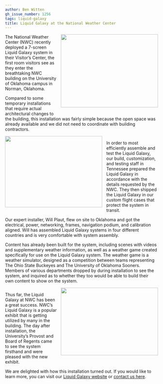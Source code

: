 ```yaml
---
author: Ben Witten
gh_issue_number: 1256
tags: liquid-galaxy
title: Liquid Galaxy at the National Weather Center
---
```




<div class="separator" style="clear: both; text-align: center;"><a href="/blog/2016/09/28/liquid-galaxy-at-national-weather-center/image-0-big.jpeg" imageanchor="1" style="clear: right; float: right; margin-bottom: 1em; margin-left: 1em;"><img border="0" height="240" src="/blog/2016/09/28/liquid-galaxy-at-national-weather-center/image-0.jpeg" width="320"/></a></div>

The National Weather Center (NWC) recently deployed a 7-screen Liquid Galaxy system in their Visitor’s Center, the first room visitors see as they enter the breathtaking NWC building on the University of Oklahoma campus in Norman, Oklahoma. 

Compared to some temporary installations that require actual architectural changes to the building, this installation was fairly simple because the open space was already available and we did not need to coordinate with building contractors.

<div class="separator" style="clear: both; text-align: center;"><a href="/blog/2016/09/28/liquid-galaxy-at-national-weather-center/image-1-big.jpeg" imageanchor="1" style="clear: left; float: left; margin-bottom: 1em; margin-right: 1em;"><img border="0" height="234" src="/blog/2016/09/28/liquid-galaxy-at-national-weather-center/image-1.jpeg" width="320"/></a></div>

In order to most efficiently assemble and test the Liquid Galaxy, our build, customization, and testing staff in Tennessee prepared the Liquid Galaxy in accordance with the details requested by the NWC. They then shipped the Liquid Galaxy in our custom flight cases that protect the system in transit. 

Our expert installer, Will Plaut, flew on site to Oklahoma and got the electrical, power, networking, frames, navigation podium, and calibration aligned. Will has assembled Liquid Galaxy systems in four different countries and is very comfortable with system assembly.

Content has already been built for the system, including scenes with videos and supplementary weather information, as well as a weather game created specifically for use on the Liquid Galaxy system. The weather game is a weather simulator, designed as a competition between teams representing The Ohio State Buckeyes and The University of Oklahoma Sooners. Members of various departments dropped by during installation to see the system, and inquired as to whether they too would be able to build their own content to show on the system.  

<div class="separator" style="clear: both; text-align: center;"><a href="/blog/2016/09/28/liquid-galaxy-at-national-weather-center/image-2-big.jpeg" imageanchor="1" style="clear: right; float: right; margin-bottom: 1em; margin-left: 1em;"><img border="0" height="222" src="/blog/2016/09/28/liquid-galaxy-at-national-weather-center/image-2.jpeg" width="320"/></a></div>

Thus far, the Liquid Galaxy at NWC has been a great success. NWC’s Liquid Galaxy is a popular exhibit that is getting utilized by many in the building.  The day after installation, the University’s Provost and Board of Regents came to see the system firsthand and were pleased with the new exhibit. 

We are delighted with how this installation turned out. If you would like to learn more, you can visit our [Liquid Galaxy website](https://liquidgalaxy.endpoint.com/) or [contact us here](https://liquidgalaxy.endpoint.com/#contact).


